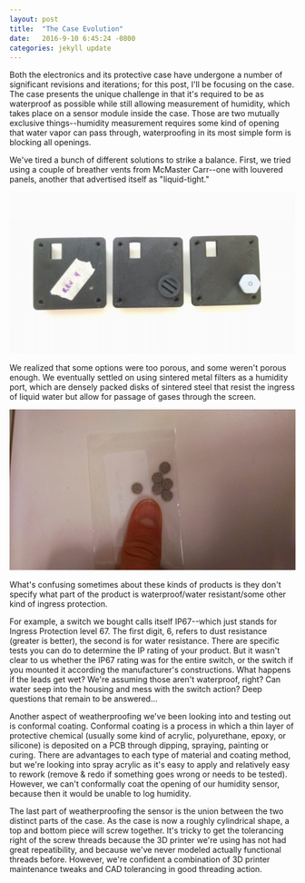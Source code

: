 ```yaml
---
layout: post
title:  "The Case Evolution"
date:   2016-9-10 6:45:24 -0800
categories: jekyll update
---
```

Both the electronics and its protective case have undergone a number of significant revisions and iterations; for this post, I'll be focusing on the case. The case presents the unique challenge in that it's required to be as waterproof as possible while still allowing measurement of humidity, which takes place on a sensor module inside the case. Those are two mutually exclusive things--humidity measurement requires some kind of opening that water vapor can pass through, waterproofing in its most simple form is blocking all openings. 

We've tired a bunch of different solutions to strike a balance. First, we tried using a couple of breather vents from McMaster Carr--one with louvered panels, another that advertised itself as "liquid-tight."

![Port Comparison](/assets/portcomparison.jpg "Port Comparison")

We realized that some options were too porous, and some weren't porous enough. We eventually settled on using sintered metal filters as a humidity port, which are densely packed disks of sintered steel that resist the ingress of liquid water but allow for passage of gases through the screen. 

![Sintered Metal Filters](/assets/sinteredmetaldisks.jpg "Sintered Metal Disks")

What's confusing sometimes about these kinds of products is they don't specify what part of the product is waterproof/water resistant/some other kind of ingress protection.

For example, a switch we bought calls itself IP67--which just stands for Ingress Protection level 67. The first digit, 6, refers to dust resistance (greater is better), the second is for water resistance. There are specific tests you can do to determine the IP rating of your product. But it wasn't clear to us whether the IP67 rating was for the entire switch, or the switch if you mounted it according the manufacturer's constructions. What happens if the leads get wet? We're assuming those aren't waterproof, right? Can water seep into the housing and mess with the switch action? Deep questions that remain to be answered... 


Another aspect of weatherproofing we've been looking into and testing out is conformal coating. Conformal coating is a process in which a thin layer of protective chemical (usually some kind of acrylic, polyurethane, epoxy, or silicone) is deposited on a PCB through dipping, spraying, painting or curing. There are advantages to each type of material and coating method, but we're looking into spray acrylic as it's easy to apply and relatively easy to rework (remove & redo if something goes wrong or needs to be tested). However, we can't conformally coat the opening of our humidity sensor, because then it would be unable to log humidity.

The last part of weatherproofing the sensor is the union between the two distinct parts of the case. As the case is now a roughly cylindrical shape, a top and bottom piece will screw together. It's tricky to get the tolerancing right of the screw threads because the 3D printer we're using has not had great repeatibility, and because we've never modeled actually functional threads before. However, we're confident a combination of 3D printer maintenance tweaks and CAD tolerancing in good threading action. 

